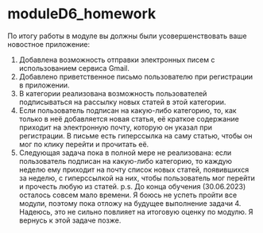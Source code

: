 # moduleD6_homework
По итогу работы в модуле вы должны были усовершенствовать ваше новостное приложение:

1. Добавлена возможность отправки электронных писем с использованием сервиса Gmail.
2. Добавлено приветственное письмо пользователю при регистрации в приложении.
3. В категории реализована возможность пользователей подписываться на рассылку новых статей в этой категории.
4. Если пользователь подписан на какую-либо категорию, то, как только в неё добавляется новая статья, её краткое содержание приходит на электронную почту, которую он указал при регистрации.
В письме есть гиперссылка на саму статью, чтобы он мог по клику перейти и прочитать её.
4. Следующая задача пока в полной мере не реализована: если пользователь подписан на какую-либо категорию, то каждую неделю ему приходит на почту список новых статей, появившихся за неделю, с гиперссылкой на них,
чтобы пользователь мог перейти и прочесть любую из статей.
p.s. До конца обучения (30.06.2023) осталось совсем мало времени. Я боюсь не успеть пройти все модули, поэтому пока отложу на будущее выполнение задачи 4.
Надеюсь, это не сильно повлияет на итоговую оценку по модулю. Я вернусь к этой задаче позже.

